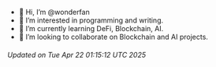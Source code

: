 - 👋 Hi, I’m @wonderfan
- 👀 I’m interested in programming and writing.
- 🌱 I’m currently learning DeFi, Blockchain, AI.
- 💞️ I’m looking to collaborate on Blockchain and AI projects.

###### Updated on Tue Apr 22 01:15:12 UTC 2025
